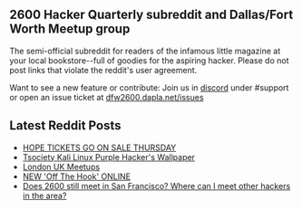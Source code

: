 ## 2600 Hacker Quarterly subreddit and Dallas/Fort Worth Meetup group
The semi-official subreddit for readers of the infamous little magazine at your local bookstore--full of goodies for the aspiring hacker. Please do not post links that violate the reddit's user agreement.

Want to see a new feature or contribute: 
Join us in [discord](https://dfw2600.dapla.net/chat) under #support or open an issue ticket at [dfw2600.dapla.net/issues](https://dfw2600.dapla.net/issues)

## Latest Reddit Posts
<!-- BLOG-POST-LIST:START -->
- [HOPE TICKETS GO ON SALE THURSDAY](https://2600.com/content/hope-tickets-go-sale-thursday)
- [Tsociety Kali Linux Purple Hacker's Wallpaper](https://www.reddit.com/r/2600/comments/1i0m7a2/tsociety_kali_linux_purple_hackers_wallpaper/)
- [London UK Meetups](https://www.reddit.com/r/2600/comments/1hzwk0s/london_uk_meetups/)
- [NEW 'Off The Hook' ONLINE](https://2600.com/hook/08-01-2025)
- [Does 2600 still meet in San Francisco? Where can I meet other hackers in the area?](https://www.reddit.com/r/2600/comments/1hwrcc8/does_2600_still_meet_in_san_francisco_where_can_i/)
<!-- BLOG-POST-LIST:END -->
